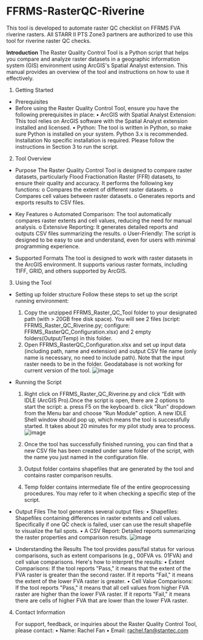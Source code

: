 # FFRMS-RasterQC-Riverine
This tool is developed to automate raster QC checklist on FFRMS FVA riverine rasters.  All STARR II PTS Zone3 partners are authorized to use this tool for riverine raster QC checks. 

**Introduction**
The Raster Quality Control Tool is a Python script that helps you compare and analyze raster datasets in a geographic information system (GIS) environment using ArcGIS's Spatial Analyst extension. This manual provides an overview of the tool and instructions on how to use it effectively.

1.	Getting Started
- Prerequisites
- Before using the Raster Quality Control Tool, ensure you have the following prerequisites in place:
  •	ArcGIS with Spatial Analyst Extension: This tool relies on ArcGIS software with the Spatial Analyst extension installed and licensed.
  •	Python: The tool is written in Python, so make sure Python is installed on your system. Python 3.x is recommended.
    Installation
      No specific installation is required. Please follow the instructions in Section 3 to run the script.

2.	Tool Overview
- Purpose
  The Raster Quality Control Tool is designed to compare raster datasets, particularly Flood Fractionation Raster (FFR) datasets, to ensure their quality and accuracy. It performs the following key functions:
    o	Compares the extent of different raster datasets.
    o	Compares cell values between raster datasets.
    o	Generates reports and exports results to CSV files.
  
- Key Features
  o	Automated Comparison: The tool automatically compares raster extents and cell values, reducing the need for manual analysis.
  o	Extensive Reporting: It generates detailed reports and outputs CSV files summarizing the results.
  o	User-Friendly: The script is designed to be easy to use and understand, even for users with minimal programming experience.
  
- Supported Formats
  The tool is designed to work with raster datasets in the ArcGIS environment. It supports various raster formats, including TIFF, GRID, and others supported by ArcGIS.
  
3.	Using the Tool
- Setting up folder structure 
  Follow these steps to set up the script running environment:
    1.	Copy the unzipped FFRMS_Raster_QC_Tool folder to your designated path (with > 20GB free disk space). You will see 2 files (script: FFRMS_Raster_QC_Riverine.py; configure:         
        FFRMS_RasterQC_Configuration.xlsx) and 2 empty folders(Output/Temp)  in this folder.
    2.	Open FFRMS_RasterQC_Configuration.xlsx and set up input data (including path, name and extension) and output CSV file name (only name is necessary, no need to include path).
       Note that the input raster needs to be in the folder. Geodatabase is not working for current version of the tool. 
       ![image](https://github.com/Rachel-Fan/FFRMS-RasterQC-Riverine/assets/9139057/f914d2bb-b61f-4478-b451-1bda17d83155)

- Running the Script
  1.	Right click on FFRMS_Raster_QC_Riverine.py and click “Edit with IDLE (ArcGIS Pro).Once the script is open,  there are 2 options to start the script:
      a.	press F5 on the keyboard 
      b.	click ”Run” dropdown from the Menu bar and choose “Run Module” option. 
          A new IDLE Shell window should pop up, which means the tool is successfully started. It takes about 20 minutes for my pilot study area to process.
          ![image](https://github.com/Rachel-Fan/FFRMS-RasterQC-Riverine/assets/9139057/1132aa4f-1a00-4336-ad85-13044b619c79)

  2.	Once the tool has successfully finished running, you can find that a new CSV file has been created under same folder of the script, with the name you just named in the configuration file. 
  3.	Output folder contains shapefiles that are generated by the tool and contains raster comparison results.
  4.	Temp folder contains intermediate file of the entire geoprocessing procedures. You may refer to it when checking a specific step of the script. 

- Output Files
  The tool generates several output files:
  •	Shapefiles: Shapefiles containing differences in raster extents and cell values. Specifically if one QC check is failed, user can use the result shapefile to visualize the fail spots.
  •	A CSV Report: Detailed reports summarizing the raster properties and comparison results.
    ![image](https://github.com/Rachel-Fan/FFRMS-RasterQC-Riverine/assets/9139057/df2ea2e6-221e-4354-9c2f-315332a02c02)

- Understanding the Results
    The tool provides pass/fail status for various comparisons, such as extent comparisons (e.g., 00FVA vs. 01FVA) and cell value comparisons. Here's how to interpret the results:
    •	Extent Comparisons: If the tool reports "Pass," it means that the extent of the FVA raster is greater than the second raster. If it reports "Fail," it means the extent of the lower FVA raster is greater.
    •	Cell Value Comparisons: If the tool reports "Pass," it means that all cell values from higher FVA raster are higher than the lower FVA raster. If it reports "Fail," it means there are cells of higher           FVA  that are lower than the lower FVA raster.

4.	Contact Information

    For support, feedback, or inquiries about the Raster Quality Control Tool, please contact:
    •	Name: Rachel Fan
    •	Email: rachel.fan@stantec.com
